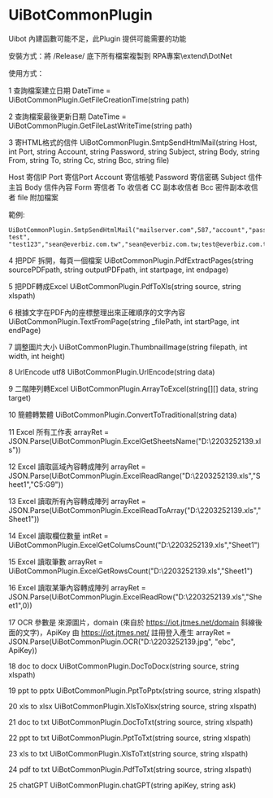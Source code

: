 # UiBotCommonPlugin

Uibot 內建函數可能不足，此Plugin 提供可能需要的功能

安裝方式：將 /Release/ 底下所有檔案複製到 RPA專案\extend\DotNet

使用方式：

1 查詢檔案建立日期
DateTime = UiBotCommonPlugin.GetFileCreationTime(string path)



2 查詢檔案最後更新日期
DateTime = UiBotCommonPlugin.GetFileLastWriteTime(string path)


3 寄HTML格式的信件
UiBotCommonPlugin.SmtpSendHtmlMail(string Host, int Port, string Account, string Password, string Subject, string Body, string From, string To, string Cc, string Bcc, string file)

Host 寄信IP
Port 寄信Port
Account 寄信帳號
Password 寄信密碼
Subject 信件主旨
Body 信件內容
Form 寄信者
To 收信者
CC 副本收信者
Bcc 密件副本收信者
file 附加檔案

範例:

	UiBotCommonPlugin.SmtpSendHtmlMail("mailserver.com",587,"account","password","RPA test", "test123","sean@everbiz.com.tw","sean@everbiz.com.tw;test@everbiz.com.tw","","","D:\\1.pdf")
	


4 把PDF 拆開，每頁一個檔案
UiBotCommonPlugin.PdfExtractPages(string sourcePDFpath, string outputPDFpath, int startpage, int endpage)

5 把PDF轉成Excel
UiBotCommonPlugin.PdfToXls(string source, string xlspath)

6 根據文字在PDF內的座標整理出來正確順序的文字內容
UiBotCommonPlugin.TextFromPage(string _filePath, int startPage, int endPage)

7 調整圖片大小
UiBotCommonPlugin.ThumbnailImage(string filepath, int width, int height)

8 UrlEncode utf8
UiBotCommonPlugin.UrlEncode(string data)

9 二階陣列轉Excel
UiBotCommonPlugin.ArrayToExcel(string[][] data, string target)

10 簡體轉繁體
UiBotCommonPlugin.ConvertToTraditional(string data)

11 Excel 所有工作表
arrayRet = JSON.Parse(UiBotCommonPlugin.ExcelGetSheetsName("D:\\2203252139.xls"))

12 Excel 讀取區域內容轉成陣列
arrayRet = JSON.Parse(UiBotCommonPlugin.ExcelReadRange("D:\\2203252139.xls","Sheet1","C5:G9"))

13 Excel 讀取所有內容轉成陣列
arrayRet = JSON.Parse(UiBotCommonPlugin.ExcelReadToArray("D:\\2203252139.xls","Sheet1"))

14 Excel 讀取欄位數量
intRet = UiBotCommonPlugin.ExcelGetColumsCount("D:\\2203252139.xls","Sheet1")

15 Excel 讀取筆數
arrayRet = UiBotCommonPlugin.ExcelGetRowsCount("D:\\2203252139.xls","Sheet1")

16 Excel 讀取某筆內容轉成陣列
arrayRet = JSON.Parse(UiBotCommonPlugin.ExcelReadRow("D:\\2203252139.xls","Sheet1",0))

17 OCR 參數是 來源圖片，domain (來自於 https://iot.jtmes.net/domain 斜線後面的文字)，ApiKey 由  https://iot.jtmes.net/ 註冊登入產生
arrayRet = JSON.Parse(UiBotCommonPlugin.OCR("D:\\2203252139.jpg", "ebc", ApiKey))

18 doc to docx
UiBotCommonPlugin.DocToDocx(string source, string xlspath)

19 ppt to pptx
UiBotCommonPlugin.PptToPptx(string source, string xlspath)

20 xls to xlsx
UiBotCommonPlugin.XlsToXlsx(string source, string xlspath)

21 doc to txt
UiBotCommonPlugin.DocToTxt(string source, string xlspath)

22 ppt to txt
UiBotCommonPlugin.PptToTxt(string source, string xlspath)

23 xls to txt
UiBotCommonPlugin.XlsToTxt(string source, string xlspath)

24 pdf to txt
UiBotCommonPlugin.PdfToTxt(string source, string xlspath)

25 chatGPT UiBotCommonPlugin.chatGPT(string apiKey, string ask)